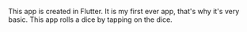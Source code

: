 This app is created in Flutter.
It is my first ever app, that's why it's very basic.
This app rolls a dice by tapping on the dice.